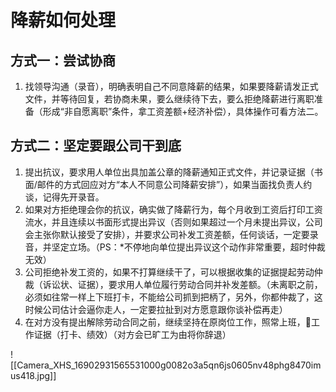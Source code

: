 # 降薪如何处理
## 方式一：尝试协商
1. 找领导沟通（录音），明确表明自己不同意降薪的结果，如果要降薪请发正式文件，并等待回复，若协商未果，要么继续待下去，要么拒绝降薪进行离职准备（形成“非自愿离职”条件，拿工资差额+经济补偿），具体操作可看方法二。

## 方式二：坚定要跟公司干到底
1. 提出抗议，要求用人单位出具加盖公章的降薪通知正式文件，并记录证据（书面/邮件的方式回应对方“本人不同意公司降薪安排”），如果当面找负责人约谈，记得先开录音。
2. 如果对方拒绝理会你的抗议，确实做了降薪行为，每个月收到工资后打印工资流水，并且连续以书面形式提出异议（否则如果超过一个月未提出异议，公司会主张你默认接受了安排），并要求公司补发工资差额，任何谈话，一定要录音，并坚定立场。（PS：*不停地向单位提出异议这个动作非常重要，超时仲裁无效）
3. 公司拒绝补发工资的，如果不打算继续干了，可以根据收集的证据提起劳动仲裁（诉讼状、证据），要求用人单位履行劳动合同并补发差额。（未离职之前，必须如往常一样上下班打卡，不能给公司抓到把柄了，另外，你都仲裁了，这时候公司估计会逼你走人，一定要拉扯到对方愿意跟你谈补偿再走）
4. 在对方没有提出解除劳动合同之前，继续坚持在原岗位工作，照常上班，📱工作证据（打卡、绩效）（对方会已旷工为由将你辞退）


![[Camera_XHS_16902931565531000g0082o3a5qn6js0605nv48phg8470imus418.jpg]]